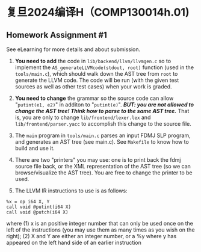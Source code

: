 # 复旦2024编译H（COMP130014h.01)

## Homework Assignment #1

See eLearning for more details and about submission.

1. **You need to add** the code in `lib/backend/llvm/llvmgen.c` so to implement the `AS_generateLLVMcode(stdout, root)` function (used in the `tools/main.c`), which should walk down the AST tree from `root` to generate the LLVM code. The code will be run (with the given test sources as well as other test cases) when your work is graded.

2. **You need to change** the grammar so the source code can allow "`putint(e1, e2)`" in additon to "`putint(e)`". ***BUT: you are not allowed to change the AST tree! Think how to parse to the same AST tree.*** That is, you are only to change `lib/frontend/lexer.lex` and `lib/frontend/parser.yacc` to accomplish this change to the source file.

3. The `main` program in `tools/main.c` parses an input FDMJ SLP program, and generates an AST tree (see main.c). See `Makefile` to know how to build and use it.

4. There are two "printers" you may use: one is to print back the fdmj source file back, or the XML representation of the AST tree (so we can browse/visualize the AST tree). You are free to change the printer to be used.

5. The LLVM IR instructions to use is as follows:
```
%x = op i64 X, Y
call void @putint(i64 X)
call void @putch(i64 X)
```
where (1) x is an positive integer number that can only be used once on the left of the instructions (you may use them as many times as you wish on the right); (2) X and Y are either an integer number, or a %y where y has appeared on the left hand side of an earlier instruction
